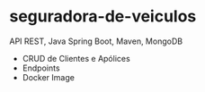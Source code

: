 # seguradora-de-veiculos
API REST, Java Spring Boot, Maven, MongoDB

- CRUD de Clientes e Apólices
- Endpoints
- Docker Image
